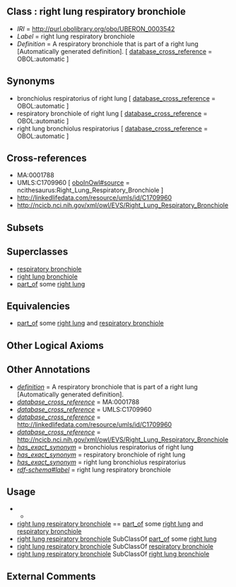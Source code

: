 
## Class : right lung respiratory bronchiole

 * *IRI* = http://purl.obolibrary.org/obo/UBERON_0003542
 * *Label* = right lung respiratory bronchiole
 * *Definition* = A respiratory bronchiole that is part of a right lung [Automatically generated definition]. [ [database_cross_reference](../../ef/oboInOwl#hasDbXref.md) = OBOL:automatic ]

## Synonyms

 * bronchiolus respiratorius of right lung [ [database_cross_reference](../../ef/oboInOwl#hasDbXref.md) = OBOL:automatic ]
 * respiratory bronchiole of right lung [ [database_cross_reference](../../ef/oboInOwl#hasDbXref.md) = OBOL:automatic ]
 * right lung bronchiolus respiratorius [ [database_cross_reference](../../ef/oboInOwl#hasDbXref.md) = OBOL:automatic ]

## Cross-references

 * MA:0001788
 * UMLS:C1709960 [ [oboInOwl#source](../../ce/oboInOwl#source.md) = ncithesaurus:Right_Lung_Respiratory_Bronchiole ]
 * http://linkedlifedata.com/resource/umls/id/C1709960
 * http://ncicb.nci.nih.gov/xml/owl/EVS/Right_Lung_Respiratory_Bronchiole

## Subsets


## Superclasses

 * [respiratory bronchiole](../../UBERON/88/UBERON_0002188.md)
 * [right lung bronchiole](../../UBERON/38/UBERON_0003538.md)
 * [part_of](../../BFO/50/BFO_0000050.md) some [right lung](../../UBERON/67/UBERON_0002167.md)

## Equivalencies

 * [part_of](../../BFO/50/BFO_0000050.md) some [right lung](../../UBERON/67/UBERON_0002167.md) and [respiratory bronchiole](../../UBERON/88/UBERON_0002188.md)

## Other Logical Axioms


## Other Annotations

 * *[definition](../../IAO/15/IAO_0000115.md)* = A respiratory bronchiole that is part of a right lung [Automatically generated definition].
 * *[database_cross_reference](../../ef/oboInOwl#hasDbXref.md)* = MA:0001788
 * *[database_cross_reference](../../ef/oboInOwl#hasDbXref.md)* = UMLS:C1709960
 * *[database_cross_reference](../../ef/oboInOwl#hasDbXref.md)* = http://linkedlifedata.com/resource/umls/id/C1709960
 * *[database_cross_reference](../../ef/oboInOwl#hasDbXref.md)* = http://ncicb.nci.nih.gov/xml/owl/EVS/Right_Lung_Respiratory_Bronchiole
 * *[has_exact_synonym](../../ym/oboInOwl#hasExactSynonym.md)* = bronchiolus respiratorius of right lung
 * *[has_exact_synonym](../../ym/oboInOwl#hasExactSynonym.md)* = respiratory bronchiole of right lung
 * *[has_exact_synonym](../../ym/oboInOwl#hasExactSynonym.md)* = right lung bronchiolus respiratorius
 * *[rdf-schema#label](../../el/rdf-schema#label.md)* = right lung respiratory bronchiole

## Usage

 * -
 * [right lung respiratory bronchiole](../../UBERON/42/UBERON_0003542.md) == [part_of](../../BFO/50/BFO_0000050.md) some [right lung](../../UBERON/67/UBERON_0002167.md) and [respiratory bronchiole](../../UBERON/88/UBERON_0002188.md)
 * [right lung respiratory bronchiole](../../UBERON/42/UBERON_0003542.md) SubClassOf [part_of](../../BFO/50/BFO_0000050.md) some [right lung](../../UBERON/67/UBERON_0002167.md)
 * [right lung respiratory bronchiole](../../UBERON/42/UBERON_0003542.md) SubClassOf [respiratory bronchiole](../../UBERON/88/UBERON_0002188.md)
 * [right lung respiratory bronchiole](../../UBERON/42/UBERON_0003542.md) SubClassOf [right lung bronchiole](../../UBERON/38/UBERON_0003538.md)

## External Comments

